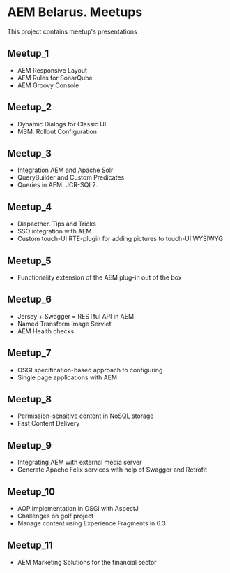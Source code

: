 # AEM Belarus. Meetups

This project contains meetup's presentations

## Meetup_1
* AEM Responsive Layout
* AEM Rules for SonarQube 
* AEM Groovy Console 

## Meetup_2
* Dynamic Dialogs for Classic UI 
* MSM. Rollout Configuration

## Meetup_3
* Integration AEM and Apache Solr
* QueryBuilder and Custom Predicates
* Queries in AEM. JCR-SQL2.

## Meetup_4
* Dispacther. Tips and Tricks 
* SSO integration with AEM
* Custom touch-UI RTE-plugin for adding pictures to touch-UI WYSIWYG

## Meetup_5
* Functionality extension of the AEM plug-in out of the box

## Meetup_6
* Jersey + Swagger = RESTful API in AEM
* Named Transform Image Servlet
* AEM Health checks 

## Meetup_7
* OSGI specification-based approach to configuring
* Single page applications with AEM

## Meetup_8
* Permission-sensitive content in NoSQL storage
* Fast Content Delivery

## Meetup_9
* Integrating AEM with external media server
* Generate Apache Felix services with help of Swagger and Retrofit

## Meetup_10
* AOP implementation in OSGi with AspectJ
* Challenges on golf project
* Manage content using Experience Fragments in 6.3

## Meetup_11
* AEM Marketing Solutions for the financial sector

